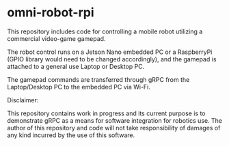 # omni-robot-rpi

This repository includes code for controlling a mobile robot utilizing a commercial video-game gamepad.

The robot control runs on a Jetson Nano embedded PC or a RaspberryPi (GPIO library would need to be changed accordingly), and the gamepad is attached to a general use Laptop or Desktop PC.

The gamepad commands are transferred through gRPC from the Laptop/Desktop PC to the embedded PC via Wi-Fi.


Disclaimer:

This repository contains work in progress and its current purpose is to demonstrate gRPC as a means for software integration for robotics use. The author of this repository and code will not take responsibility of damages of any kind incurred by the use of this software.
